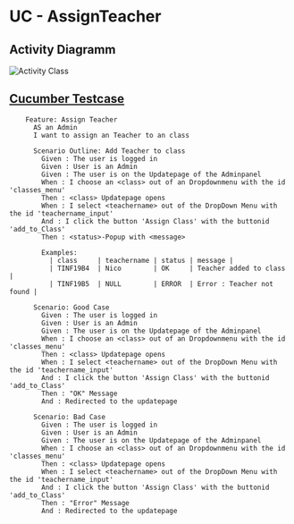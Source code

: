 UC - AssignTeacher
=========================

Activity Diagramm
-----------------
![Activity Class](https://raw.githubusercontent.com/Unk3wn/TaskHub---Documentation/main/UC/UseCases/AssignTeacher/AssignTeacher.png)

[Cucumber Testcase](https://github.com/Unk3wn/TaskHub---Codebase/blob/master/CucumberTests/src/test/resource/AssignTeacher.feature)
----------------
        Feature: Assign Teacher
          AS an Admin
          I want to assign an Teacher to an class

          Scenario Outline: Add Teacher to class
            Given : The user is logged in
            Given : User is an Admin
            Given : The user is on the Updatepage of the Adminpanel
            When : I choose an <class> out of an Dropdownmenu with the id 'classes_menu'
            Then : <class> Updatepage opens
            When : I select <teachername> out of the DropDown Menu with the id 'teachername_input'
            And : I click the button 'Assign Class' with the buttonid 'add_to_Class'
            Then : <status>-Popup with <message>

            Examples:
              | class     | teachername | status | message |
              | TINF19B4  | Nico        | OK     | Teacher added to class |
              | TINF19B5  | NULL        | ERROR  | Error : Teacher not found |

          Scenario: Good Case
            Given : The user is logged in
            Given : User is an Admin
            Given : The user is on the Updatepage of the Adminpanel
            When : I choose an <class> out of an Dropdownmenu with the id 'classes_menu'
            Then : <class> Updatepage opens
            When : I select <teachername> out of the DropDown Menu with the id 'teachername_input'
            And : I click the button 'Assign Class' with the buttonid 'add_to_Class'
            Then : "OK" Message
            And : Redirected to the updatepage

          Scenario: Bad Case
            Given : The user is logged in
            Given : User is an Admin
            Given : The user is on the Updatepage of the Adminpanel
            When : I choose an <class> out of an Dropdownmenu with the id 'classes_menu'
            Then : <class> Updatepage opens
            When : I select <teachername> out of the DropDown Menu with the id 'teachername_input'
            And : I click the button 'Assign Class' with the buttonid 'add_to_Class'
            Then : "Error" Message
            And : Redirected to the updatepage
